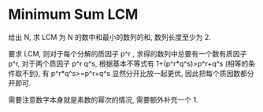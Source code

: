# Minimum Sum LCM

给出 N, 求 LCM 为 N 的数中和最小的数列的和, 数列长度至少为 2.

要求 LCM, 则对于每个分解的质因子 p^r , 求得的数列中总要有一个数有质因子 p^r, 对于两个质因子 p^r q^s, 根据基本不等式有 1+(p^r\*q^s)\>p^r+q^s (相等的条件取不到), 有 p^r\*q^s\>=p^r+q^s 显然分开比放一起更优, 因此把每个质因数都分开即可.

需要注意数字本身就是素数的幂次的情况, 需要额外补充一个 1.
